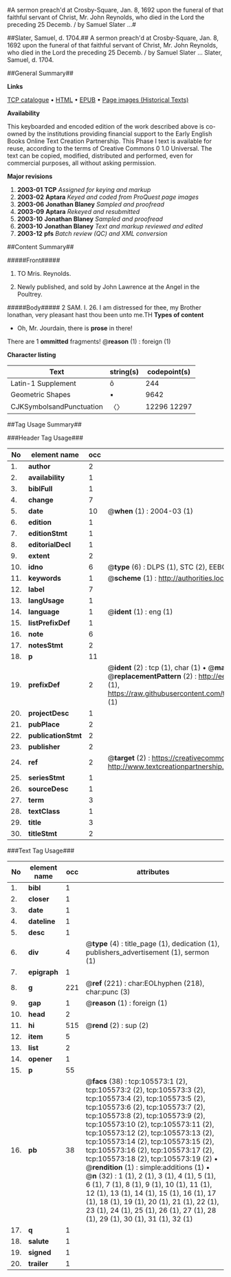 #A sermon preach'd at Crosby-Square, Jan. 8, 1692 upon the funeral of that faithful servant of Christ, Mr. John Reynolds, who died in the Lord the preceding 25 Decemb. / by Samuel Slater ...#

##Slater, Samuel, d. 1704.##
A sermon preach'd at Crosby-Square, Jan. 8, 1692 upon the funeral of that faithful servant of Christ, Mr. John Reynolds, who died in the Lord the preceding 25 Decemb. / by Samuel Slater ...
Slater, Samuel, d. 1704.

##General Summary##

**Links**

[TCP catalogue](http://www.ota.ox.ac.uk/tcp/)  • 
[HTML](http://tei.it.ox.ac.uk/tcp/Texts-HTML/free/A60/A60352.html)  • 
[EPUB](http://tei.it.ox.ac.uk/tcp/Texts-EPUB/free/A60/A60352.epub) • 
[Page images (Historical Texts)](https://data.historicaltexts.jisc.ac.uk/view?pubId=eebo-16973888e&pageId=eebo-16973888e-105573-1)

**Availability**

This keyboarded and encoded edition of the
	       work described above is co-owned by the institutions
	       providing financial support to the Early English Books
	       Online Text Creation Partnership. This Phase I text is
	       available for reuse, according to the terms of Creative
	       Commons 0 1.0 Universal. The text can be copied,
	       modified, distributed and performed, even for
	       commercial purposes, all without asking permission.

**Major revisions**

1. __2003-01__ __TCP__ *Assigned for keying and markup*
1. __2003-02__ __Aptara__ *Keyed and coded from ProQuest page images*
1. __2003-06__ __Jonathan Blaney__ *Sampled and proofread*
1. __2003-09__ __Aptara__ *Rekeyed and resubmitted*
1. __2003-10__ __Jonathan Blaney__ *Sampled and proofread*
1. __2003-10__ __Jonathan Blaney__ *Text and markup reviewed and edited*
1. __2003-12__ __pfs__ *Batch review (QC) and XML conversion*

##Content Summary##

#####Front#####

1. TO
Mris. Reynolds.

1. Newly published, and sold by John Lawrence at the Angel in the
Poultrey.

#####Body#####
2 SAM. I. 26. I am distressed for thee, my Brother Ionathan,
very pleasant hast thou been unto me.TH
**Types of content**

  * Oh, Mr. Jourdain, there is **prose** in there!

There are 1 **ommitted** fragments! 
 @__reason__ (1) : foreign (1)

**Character listing**


|Text|string(s)|codepoint(s)|
|---|---|---|
|Latin-1 Supplement|ô|244|
|Geometric Shapes|▪|9642|
|CJKSymbolsandPunctuation|〈〉|12296 12297|

##Tag Usage Summary##

###Header Tag Usage###

|No|element name|occ|attributes|
|---|---|---|---|
|1.|__author__|2||
|2.|__availability__|1||
|3.|__biblFull__|1||
|4.|__change__|7||
|5.|__date__|10| @__when__ (1) : 2004-03 (1)|
|6.|__edition__|1||
|7.|__editionStmt__|1||
|8.|__editorialDecl__|1||
|9.|__extent__|2||
|10.|__idno__|6| @__type__ (6) : DLPS (1), STC (2), EEBO-CITATION (1), OCLC (1), VID (1)|
|11.|__keywords__|1| @__scheme__ (1) : http://authorities.loc.gov/ (1)|
|12.|__label__|7||
|13.|__langUsage__|1||
|14.|__language__|1| @__ident__ (1) : eng (1)|
|15.|__listPrefixDef__|1||
|16.|__note__|6||
|17.|__notesStmt__|2||
|18.|__p__|11||
|19.|__prefixDef__|2| @__ident__ (2) : tcp (1), char (1)  •  @__matchPattern__ (2) : ([0-9\-]+):([0-9IVX]+) (1), (.+) (1)  •  @__replacementPattern__ (2) : http://eebo.chadwyck.com/downloadtiff?vid=$1&page=$2 (1), https://raw.githubusercontent.com/textcreationpartnership/Texts/master/tcpchars.xml#$1 (1)|
|20.|__projectDesc__|1||
|21.|__pubPlace__|2||
|22.|__publicationStmt__|2||
|23.|__publisher__|2||
|24.|__ref__|2| @__target__ (2) : https://creativecommons.org/publicdomain/zero/1.0/ (1), http://www.textcreationpartnership.org/docs/. (1)|
|25.|__seriesStmt__|1||
|26.|__sourceDesc__|1||
|27.|__term__|3||
|28.|__textClass__|1||
|29.|__title__|3||
|30.|__titleStmt__|2||


###Text Tag Usage###

|No|element name|occ|attributes|
|---|---|---|---|
|1.|__bibl__|1||
|2.|__closer__|1||
|3.|__date__|1||
|4.|__dateline__|1||
|5.|__desc__|1||
|6.|__div__|4| @__type__ (4) : title_page (1), dedication (1), publishers_advertisement (1), sermon (1)|
|7.|__epigraph__|1||
|8.|__g__|221| @__ref__ (221) : char:EOLhyphen (218), char:punc (3)|
|9.|__gap__|1| @__reason__ (1) : foreign (1)|
|10.|__head__|2||
|11.|__hi__|515| @__rend__ (2) : sup (2)|
|12.|__item__|5||
|13.|__list__|2||
|14.|__opener__|1||
|15.|__p__|55||
|16.|__pb__|38| @__facs__ (38) : tcp:105573:1 (2), tcp:105573:2 (2), tcp:105573:3 (2), tcp:105573:4 (2), tcp:105573:5 (2), tcp:105573:6 (2), tcp:105573:7 (2), tcp:105573:8 (2), tcp:105573:9 (2), tcp:105573:10 (2), tcp:105573:11 (2), tcp:105573:12 (2), tcp:105573:13 (2), tcp:105573:14 (2), tcp:105573:15 (2), tcp:105573:16 (2), tcp:105573:17 (2), tcp:105573:18 (2), tcp:105573:19 (2)  •  @__rendition__ (1) : simple:additions (1)  •  @__n__ (32) : 1 (1), 2 (1), 3 (1), 4 (1), 5 (1), 6 (1), 7 (1), 8 (1), 9 (1), 10 (1), 11 (1), 12 (1), 13 (1), 14 (1), 15 (1), 16 (1), 17 (1), 18 (1), 19 (1), 20 (1), 21 (1), 22 (1), 23 (1), 24 (1), 25 (1), 26 (1), 27 (1), 28 (1), 29 (1), 30 (1), 31 (1), 32 (1)|
|17.|__q__|1||
|18.|__salute__|1||
|19.|__signed__|1||
|20.|__trailer__|1||

